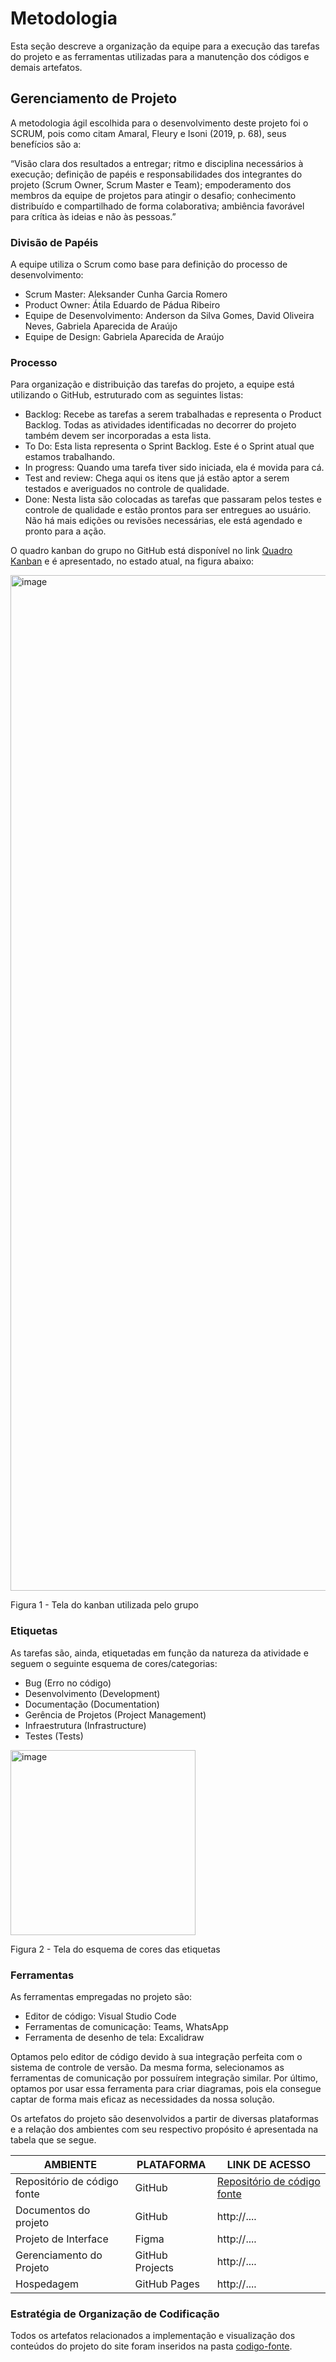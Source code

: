 
# Metodologia

Esta seção descreve a organização da equipe para a execução das tarefas do projeto e as ferramentas utilizadas para a manutenção dos códigos e demais artefatos.


## Gerenciamento de Projeto
A metodologia ágil escolhida para o desenvolvimento deste projeto foi o SCRUM, pois como citam Amaral, Fleury e Isoni (2019, p. 68), seus benefícios são a:

“Visão clara dos resultados a entregar; ritmo e disciplina necessários à execução; definição de papéis e responsabilidades dos integrantes do projeto (Scrum Owner, Scrum Master e Team); empoderamento dos membros da equipe de projetos para atingir o desafio; conhecimento distribuído e compartilhado de forma colaborativa; ambiência favorável para crítica às ideias e não às pessoas.”

### Divisão de Papéis

A equipe utiliza o Scrum como base para definição do processo de desenvolvimento:
- Scrum Master: Aleksander Cunha Garcia Romero
- Product Owner: Átila Eduardo de Pádua Ribeiro
- Equipe de Desenvolvimento: Anderson da Silva Gomes, David Oliveira Neves, Gabriela Aparecida de Araújo
- Equipe de Design: Gabriela Aparecida de Araújo

### Processo

Para organização e distribuição das tarefas do projeto, a equipe está utilizando o GitHub, estruturado com as seguintes listas:
- Backlog: Recebe as tarefas a serem trabalhadas e representa o Product Backlog. Todas as atividades identificadas no decorrer do projeto também devem ser incorporadas a esta lista. 
- To Do: Esta lista representa o Sprint Backlog. Este é o Sprint atual que estamos trabalhando. 
- In progress: Quando uma tarefa tiver sido iniciada, ela é movida para cá.
- Test and review: Chega aqui os itens que já estão aptor a serem testados e averiguados no controle de qualidade.
- Done: Nesta lista são colocadas as tarefas que passaram pelos testes e controle de qualidade e estão prontos para ser entregues ao usuário. Não há mais edições ou revisões necessárias, ele está agendado e pronto para a ação.

O quadro kanban do grupo no GitHub está disponível no link [Quadro Kanban](https://github.com/orgs/ICEI-PUC-Minas-PMV-ADS/projects/695/views/1) e é apresentado, no estado atual, na figura abaixo:

<img width="1625" alt="image" src="https://github.com/ICEI-PUC-Minas-PMV-ADS/pmv-ads-2023-2-e1-proj-web-t2-projetovoluntariado/assets/133550283/e919e0a5-663d-4899-9ea7-6e55e5c06bbc">
<p>Figura 1 - Tela do kanban utilizada pelo grupo</p>

### Etiquetas
<p>As tarefas são, ainda, etiquetadas em função da natureza da atividade e seguem o seguinte esquema de cores/categorias:</p>

<ul>
  <li>Bug (Erro no código)</li>
  <li>Desenvolvimento (Development)</li>
  <li>Documentação (Documentation)</li>
  <li>Gerência de Projetos (Project Management)</li>
  <li>Infraestrutura (Infrastructure)</li>
  <li>Testes (Tests)</li>
</ul>

<img width="296" alt="image" src="https://github.com/ICEI-PUC-Minas-PMV-ADS/pmv-ads-2023-2-e1-proj-web-t2-projetovoluntariado/assets/133550283/929f10a5-7c73-4b52-852f-8df5faabcfc3">
<p>Figura 2 - Tela do esquema de cores das etiquetas</p>

### Ferramentas

As ferramentas empregadas no projeto são:

- Editor de código: Visual Studio Code
- Ferramentas de comunicação: Teams, WhatsApp
- Ferramenta de desenho de tela: Excalidraw

Optamos pelo editor de código devido à sua integração perfeita com o sistema de controle de versão. Da mesma forma, selecionamos as ferramentas de comunicação por possuírem integração similar. Por último, optamos por usar essa ferramenta para criar diagramas, pois ela consegue captar de forma mais eficaz as necessidades da nossa solução.

Os artefatos do projeto são desenvolvidos a partir de diversas plataformas e a relação dos ambientes com seu respectivo propósito é apresentada na tabela que se segue.

| AMBIENTE                            | PLATAFORMA                         | LINK DE ACESSO                         |
|-------------------------------------|------------------------------------|----------------------------------------|
| Repositório de código fonte         | GitHub                             | [Repositório de código fonte](https://github.com/ICEI-PUC-Minas-PMV-ADS/pmv-ads-2023-2-e1-proj-web-t2-projetovoluntariado)                            |
| Documentos do projeto               | GitHub                             | http://....                            |
| Projeto de Interface                | Figma                              | http://....                            |
| Gerenciamento do Projeto            | GitHub Projects                    | http://....                            |
| Hospedagem                          | GitHub Pages                       | http://....                            |


### Estratégia de Organização de Codificação 

Todos os artefatos relacionados a implementação e visualização dos conteúdos do projeto do site foram inseridos na pasta [codigo-fonte](http://https://github.com/ICEI-PUC-Minas-PMV-ADS/WebApplicationProject-Template-v2/tree/main/codigo-fonte).
